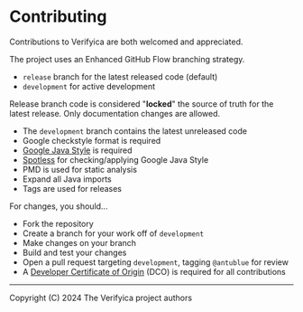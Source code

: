 # Contributing

Contributions to Verifyica are both welcomed and appreciated.

The project uses an Enhanced GitHub Flow branching strategy.

- `release` branch for the latest released code (default)
- `development` for active development

Release branch code is considered "**locked**" the source of truth for the latest release. Only documentation changes are allowed.

- The `development` branch contains the latest unreleased code
- Google checkstyle format is required
- [Google Java Style](https://google.github.io/styleguide/javaguide.html) is required
- [Spotless](https://github.com/diffplug/spotless) for checking/applying Google Java Style
- PMD is used for static analysis
- Expand all Java imports
- Tags are used for releases

For changes, you should...

- Fork the repository
- Create a branch for your work off of `development`
- Make changes on your branch
- Build and test your changes
- Open a pull request targeting `development`, tagging `@antublue` for review
- A [Developer Certificate of Origin](DCO.md) (DCO) is required for all contributions

---

Copyright (C) 2024 The Verifyica project authors